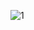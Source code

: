![1](https://user-images.githubusercontent.com/73426989/151184326-9767508a-425c-4493-9e29-e546bdd39618.png)
